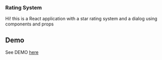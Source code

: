 ### Rating System
Hi! this is a React application with a star rating system and a dialog
using components and props

## Demo

See DEMO [here](https://lauratejada.github.io/rating-system/)